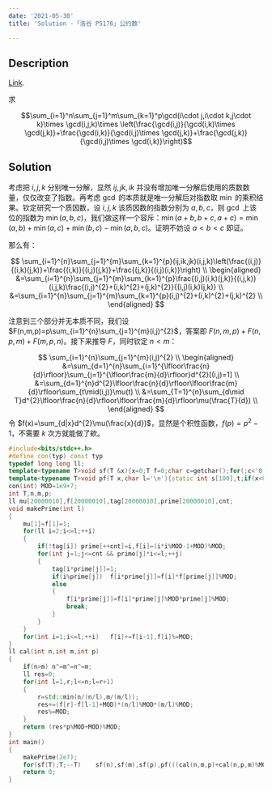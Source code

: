 ```yaml
---
date: '2021-05-30'
title: 'Solution -「洛谷 P5176」公约数'

---
```


## Description

[Link](https://www.luogu.com.cn/problem/P5176).

求

$$\sum_{i=1}^n\sum_{j=1}^m\sum_{k=1}^p\gcd(i\cdot j,i\cdot k,j\cdot k)\times \gcd(i,j,k)\times \left(\frac{\gcd(i,j)}{\gcd(i,k)\times \gcd(j,k)}+\frac{\gcd(i,k)}{\gcd(i,j)\times \gcd(j,k)}+\frac{\gcd(j,k)}{\gcd(i,j)\times \gcd(i,k)}\right)$$

## Solution

考虑把 $i,j,k$ 分别唯一分解，显然 $ij,jk,ik$ 并没有增加唯一分解后使用的质数数量，仅仅改变了指数。再考虑 $\gcd$ 的本质就是唯一分解后对指数取 $\min$ 的乘积结果。钦定研究一个质因数，设 $i,j,k$ 该质因数的指数分别为 $a,b,c$，则 $\gcd$ 上该位的指数为 $\min(a,b,c)$，我们做这样一个容斥：$\min(a+b,b+c,a+c)=\min(a,b)+\min(a,c)+\min(b,c)-\min(a,b,c)$。证明不妨设 $a<b<c$ 即证。

那么有：

$$
\sum_{i=1}^{n}\sum_{j=1}^{m}\sum_{k=1}^{p}(ij,ik,jk)(i,j,k)\left(\frac{(i,j)}{(i,k)(j,k)}+\frac{(i,k)}{(i,j)(j,k)}+\frac{(j,k)}{(i,j)(i,k)}\right) \\
\begin{aligned}
&=\sum_{i=1}^{n}\sum_{j=1}^{m}\sum_{k=1}^{p}\frac{(i,j)(i,k)(j,k)}{(i,j,k)}(i,j,k)\frac{(i,j)^{2}+(i,k)^{2}+(j,k)^{2}}{(i,j)(i,k)(j,k)} \\
&=\sum_{i=1}^{n}\sum_{j=1}^{m}\sum_{k=1}^{p}(i,j)^{2}+(i,k)^{2}+(j,k)^{2} \\
\end{aligned}
$$

注意到三个部分并无本质不同，我们设 $F(n,m,p)=p\sum_{i=1}^{n}\sum_{j=1}^{m}(i,j)^{2}$，答案即 $F(n,m,p)+F(n,p,m)+F(m,p,n)$。接下来推导 $F$，同时钦定 $n<m$：

$$
\sum_{i=1}^{n}\sum_{j=1}^{m}(i,j)^{2} \\
\begin{aligned}
&=\sum_{d=1}^{n}\sum_{i=1}^{\lfloor\frac{n}{d}\rfloor}\sum_{j=1}^{\lfloor\frac{m}{d}\rfloor}d^{2}[(i,j)=1] \\
&=\sum_{d=1}^{n}d^{2}\lfloor\frac{n}{d}\rfloor\lfloor\frac{m}{d}\rfloor\sum_{t\mid(i,j)}\mu(t) \\
&=\sum_{T=1}^{n}\sum_{d\mid T}d^{2}\lfloor\frac{n}{d}\rfloor\lfloor\frac{m}{d}\rfloor\mu(\frac{T}{d}) \\
\end{aligned}
$$
令 $f(x)=\sum_{d|x}d^{2}\mu(\frac{x}{d})$，显然是个积性函数，$f(p)=p^{2}-1$，不需要 $k$ 次方就能做了欸。

```cpp
#include<bits/stdc++.h>
#define con(typ) const typ
typedef long long ll;
template<typename T>void sf(T &x){x=0;T f=0;char c=getchar();for(;c<'0'||c>'9';c=getchar())if(c=='-')f=1;for(;c>='0'&&c<='9';c=getchar())x=(x<<3)+(x<<1)+(c^'0');if(f)x=-x;}
template<typename T>void pf(T x,char l='\n'){static int s[100],t;if(x<0)putchar('-'),x=-x;do s[++t]=x%10,x/=10;while(x);while(t)putchar(s[t--]^'0');putchar(l);}
con(int) MOD=1e9+7;
int T,n,m,p;
ll mu[20000010],f[20000010],tag[20000010],prime[20000010],cnt;
void makePrime(int l)
{
	mu[1]=f[1]=1;
	for(ll i=2;i<=l;++i)
	{
		if(!tag[i])	prime[++cnt]=i,f[i]=(i*i%MOD-1+MOD)%MOD;
		for(int j=1;j<=cnt && prime[j]*i<=l;++j)
		{
			tag[i*prime[j]]=1;
			if(i%prime[j])	f[i*prime[j]]=f[i]*f[prime[j]]%MOD;
			else
			{
				f[i*prime[j]]=f[i]*prime[j]%MOD*prime[j]%MOD;
				break;
			}
		}
	}
	for(int i=1;i<=l;++i)	f[i]+=f[i-1],f[i]%=MOD;
}
ll cal(int n,int m,int p)
{
	if(n>m)	n^=m^=n^=m;
	ll res=0;
	for(int l=1,r;l<=n;l=r+1)
	{
		r=std::min(n/(n/l),m/(m/l));
		res+=(f[r]-f[l-1]+MOD)*(n/l)%MOD*(m/l)%MOD;
		res%=MOD;
	}
	return (res*p%MOD+MOD)%MOD;
}
int main()
{
	makePrime(2e7);
	for(sf(T);T;--T)	sf(n),sf(m),sf(p),pf(((cal(n,m,p)+cal(n,p,m)%MOD)+cal(m,p,n))%MOD);
	return 0;
}
```